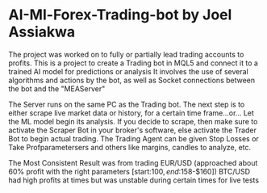 # AI-Ml-Forex-Trading-bot by Joel Assiakwa
The project was worked on to fully or partially lead trading accounts to profits.
This is a project to create a Trading bot in MQL5 and connect it to a trained AI model for predictions or analysis
It involves the use of several algorithms and actions by the bot, as well as Socket connections between the bot and the "MEAServer"

The Server runs on the same PC as the Trading bot.
The next step is to either scrape live market data or history, for a certain time frame...or... Let the ML model begin its analysis.
If you decide to scrape, then make sure to activate the Scraper Bot in your broker's software, else activate the Trader Bot to begin actual trading.
The Trading Agent can be given Stop Losses or Take Profparametersers and others like margins, candles to analyze, etc.

The Most Consistent Result was from trading EUR/USD (approached about 60% profit with the right parameters [start:$100, end:$158-$160])
BTC/USD had high profits at times but was unstable during certain times for live tests

